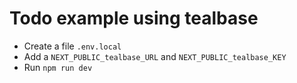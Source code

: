 # Todo example using tealbase

- Create a file `.env.local`
- Add a `NEXT_PUBLIC_tealbase_URL` and `NEXT_PUBLIC_tealbase_KEY`
- Run `npm run dev`

